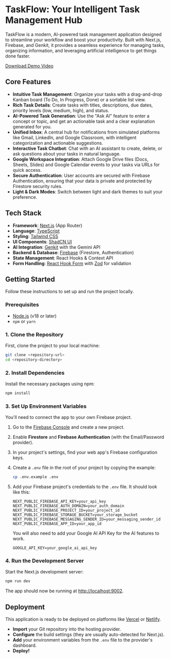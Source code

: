 # TaskFlow: Your Intelligent Task Management Hub

TaskFlow is a modern, AI-powered task management application designed to streamline your workflow and boost your productivity. Built with Next.js, Firebase, and Genkit, it provides a seamless experience for managing tasks, organizing information, and leveraging artificial intelligence to get things done faster.

[Download Demo Video](demo.mp4)


## Core Features

-   **Intuitive Task Management**: Organize your tasks with a drag-and-drop Kanban board (To Do, In Progress, Done) or a sortable list view.
-   **Rich Task Details**: Create tasks with titles, descriptions, due dates, priority levels (low, medium, high), and status.
-   **AI-Powered Task Generation**: Use the "Ask AI" feature to enter a concept or topic, and get an actionable task and a clear explanation generated for you.
-   **Unified Inbox**: A central hub for notifications from simulated platforms like Gmail, LinkedIn, and Google Classroom, with intelligent categorization and actionable suggestions.
-   **Interactive Task Chatbot**: Chat with an AI assistant to create, delete, or ask questions about your tasks in natural language.
-   **Google Workspace Integration**: Attach Google Drive files (Docs, Sheets, Slides) and Google Calendar events to your tasks via URLs for quick access.
-   **Secure Authentication**: User accounts are secured with Firebase Authentication, ensuring that your data is private and protected by Firestore security rules.
-   **Light & Dark Modes**: Switch between light and dark themes to suit your preference.

## Tech Stack

-   **Framework**: [Next.js](https://nextjs.org/) (App Router)
-   **Language**: [TypeScript](https://www.typescriptlang.org/)
-   **Styling**: [Tailwind CSS](https://tailwindcss.com/)
-   **UI Components**: [ShadCN UI](https://ui.shadcn.com/)
-   **AI Integration**: [Genkit](https://firebase.google.com/docs/genkit) with the Gemini API
-   **Backend & Database**: [Firebase](https://firebase.google.com/) (Firestore, Authentication)
-   **State Management**: React Hooks & Context API
-   **Form Handling**: [React Hook Form](https://react-hook-form.com/) with [Zod](https://zod.dev/) for validation

## Getting Started

Follow these instructions to set up and run the project locally.

### Prerequisites

-   [Node.js](https://nodejs.org/) (v18 or later)
-   `npm` or `yarn`

### 1. Clone the Repository

First, clone the project to your local machine:

```bash
git clone <repository-url>
cd <repository-directory>
```

### 2. Install Dependencies

Install the necessary packages using npm:

```bash
npm install
```

### 3. Set Up Environment Variables

You'll need to connect the app to your own Firebase project.

1.  Go to the [Firebase Console](https://console.firebase.google.com/) and create a new project.
2.  Enable **Firestore** and **Firebase Authentication** (with the Email/Password provider).
3.  In your project's settings, find your web app's Firebase configuration keys.
4.  Create a `.env` file in the root of your project by copying the example:

    ```bash
    cp .env.example .env
    ```

5.  Add your Firebase project's credentials to the `.env` file. It should look like this:

    ```
    NEXT_PUBLIC_FIREBASE_API_KEY=your_api_key
    NEXT_PUBLIC_FIREBASE_AUTH_DOMAIN=your_auth_domain
    NEXT_PUBLIC_FIREBASE_PROJECT_ID=your_project_id
    NEXT_PUBLIC_FIREBASE_STORAGE_BUCKET=your_storage_bucket
    NEXT_PUBLIC_FIREBASE_MESSAGING_SENDER_ID=your_messaging_sender_id
    NEXT_PUBLIC_FIREBASE_APP_ID=your_app_id
    ```
    
    You will also need to add your Google AI API Key for the AI features to work.
    
    ```
    GOOGLE_API_KEY=your_google_ai_api_key
    ```
    

### 4. Run the Development Server

Start the Next.js development server:

```bash
npm run dev
```

The app should now be running at [http://localhost:9002](http://localhost:9002).

## Deployment

This application is ready to be deployed on platforms like [Vercel](https://vercel.com/) or [Netlify](https://www.netlify.com/).

-   **Import** your Git repository into the hosting provider.
-   **Configure** the build settings (they are usually auto-detected for Next.js).
-   **Add** your environment variables from the `.env` file to the provider's dashboard.
-   **Deploy!**
